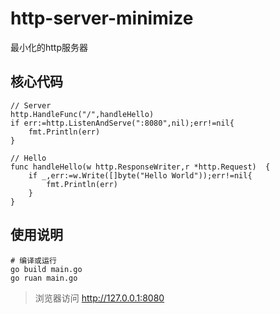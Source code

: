 # http-server-minimize
最小化的http服务器

## 核心代码
```
// Server
http.HandleFunc("/",handleHello)
if err:=http.ListenAndServe(":8080",nil);err!=nil{
    fmt.Println(err)
}

// Hello
func handleHello(w http.ResponseWriter,r *http.Request)  {
	if _,err:=w.Write([]byte("Hello World"));err!=nil{
		fmt.Println(err)
	}
}
```

## 使用说明
```
# 编译或运行
go build main.go
go ruan main.go
```
> 浏览器访问
http://127.0.0.1:8080